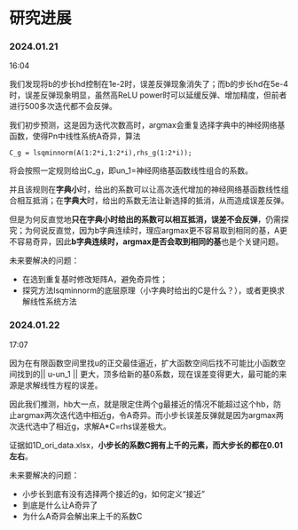 # 研究进展

### 2024.01.21

16:04

我们发现将b的步长hd控制在1e-2时，误差反弹现象消失了；而b的步长hd在5e-4时，误差反弹现象明显，虽然高ReLU power时可以延缓反弹、增加精度，但前者进行500多次迭代都不会反弹。

我们初步预测，这是因为迭代次数高时，argmax会重复选择字典中的神经网络基函数，使得Pn中线性系统A奇异，算法

```
C_g = lsqminnorm(A(1:2*i,1:2*i),rhs_g(1:2*i));
```

将会按照一定规则给出C_g，即un_1=神经网络基函数线性组合的系数。

并且该规则在**字典小**时，给出的系数可以让高次迭代增加的神经网络基函数线性组合相互抵消；在**字典大**时，给出的系数无法让新选择的抵消，从而造成误差反弹。

但是为何反直觉地**只在字典小时给出的系数可以相互抵消，误差不会反弹**，仍需探究；为何说反直觉，因为b字典连续时，理应argmax更不容易取到相同的基，A更不容易奇异，因此**b字典连续时，argmax是否会取到相同的基**也是个关键问题。

未来要解决的问题：

- 在选到重复基时修改矩阵A，避免奇异性；
- 探究方法lsqminnorm的底层原理（小字典时给出的C是什么？），或者更换求解线性系统方法

### 2024.01.22

17:07

因为在有限函数空间里找u的正交最佳逼近，扩大函数空间后找不可能比小函数空间找到的|| u-un_1 || 更大，顶多给新的基0系数，现在误差变得更大，最可能的来源是求解线性方程的误差。

因此我们推测，hb大一点，就是限定住两个g最接近的情况不能超过这个hb，防止argmax两次迭代选中相近g，令A奇异。而小步长误差反弹就是因为argmax两次迭代选中了相近g，求解A*C=rhs误差极大。

证据如1D_ori_data.xlsx，**小步长的系数C拥有上千的元素，而大步长的都在0.01左右**。

未来要解决的问题：

- 小步长到底有没有选择两个接近的g，如何定义“接近”
- 到底是什么让A奇异了
- 为什么A奇异会解出来上千的系数C